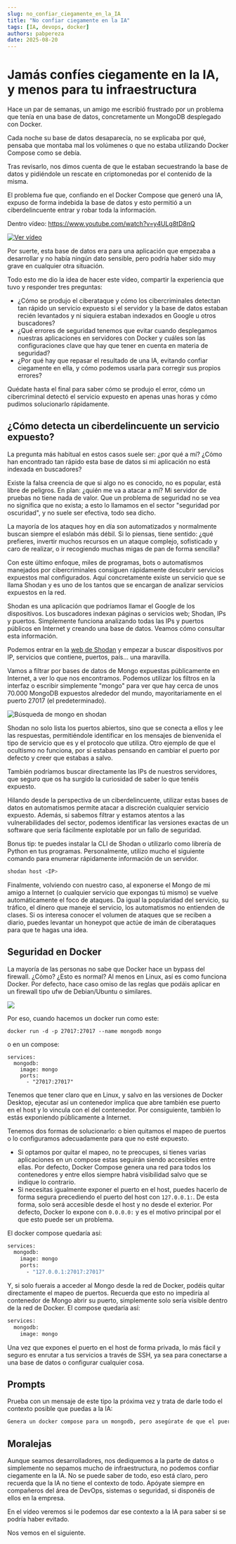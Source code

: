 ```yaml
---
slug: no_confiar_ciegamente_en_la_IA
title: "No confiar ciegamente en la IA"
tags: [IA, devops, docker]
authors: pabpereza
date: 2025-08-20
---
```


# Jamás confíes ciegamente en la IA, y menos para tu infraestructura
Hace un par de semanas, un amigo me escribió frustrado por un problema que tenía en una base de datos, concretamente un MongoDB desplegado con Docker.

Cada noche su base de datos desaparecía, no se explicaba por qué, pensaba que montaba mal los volúmenes o que no estaba utilizando Docker Compose como se debía.

Tras revisarlo, nos dimos cuenta de que le estaban secuestrando la base de datos y pidiéndole un rescate en criptomonedas por el contenido de la misma.

El problema fue que, confiando en el Docker Compose que generó una IA, expuso de forma indebida la base de datos y esto permitió a un ciberdelincuente entrar y robar toda la información.


Dentro vídeo: https://www.youtube.com/watch?v=y4ULg8tD8nQ

[![Ver vídeo](https://img.youtube.com/vi/y4ULg8tD8nQ/maxresdefault.jpg)](https://www.youtube.com/watch?v=y4ULg8tD8nQ)

Por suerte, esta base de datos era para una aplicación que empezaba a desarrollar y no había ningún dato sensible, pero podría haber sido muy grave en cualquier otra situación.

Todo esto me dio la idea de hacer este vídeo, compartir la experiencia que tuvo y responder tres preguntas:

* ¿Cómo se produjo el ciberataque y cómo los cibercriminales detectan tan rápido un servicio expuesto si el servidor y la base de datos estaban recién levantados y ni siquiera estaban indexados en Google u otros buscadores?
* ¿Qué errores de seguridad tenemos que evitar cuando desplegamos nuestras aplicaciones en servidores con Docker y cuáles son las configuraciones clave que hay que tener en cuenta en materia de seguridad?
* ¿Por qué hay que repasar el resultado de una IA, evitando confiar ciegamente en ella, y cómo podemos usarla para corregir sus propios errores?

Quédate hasta el final para saber cómo se produjo el error, cómo un cibercriminal detectó el servicio expuesto en apenas unas horas y cómo pudimos solucionarlo rápidamente.

## ¿Cómo detecta un ciberdelincuente un servicio expuesto?
La pregunta más habitual en estos casos suele ser: ¿por qué a mí? ¿Cómo han encontrado tan rápido esta base de datos si mi aplicación no está indexada en buscadores?

Existe la falsa creencia de que si algo no es conocido, no es popular, está libre de peligros. En plan: ¿quién me va a atacar a mí? Mi servidor de pruebas no tiene nada de valor. Que un problema de seguridad no se vea no significa que no exista; a esto lo llamamos en el sector "seguridad por oscuridad", y no suele ser efectiva, todo sea dicho.

La mayoría de los ataques hoy en día son automatizados y normalmente buscan siempre el eslabón más débil. Si lo piensas, tiene sentido: ¿qué prefieres, invertir muchos recursos en un ataque complejo, sofisticado y caro de realizar, o ir recogiendo muchas migas de pan de forma sencilla?

Con este último enfoque, miles de programas, bots o automatismos manejados por cibercriminales consiguen rápidamente descubrir servicios expuestos mal configurados. Aquí concretamente existe un servicio que se llama Shodan y es uno de los tantos que se encargan de analizar servicios expuestos en la red.

Shodan es una aplicación que podríamos llamar el Google de los dispositivos. Los buscadores indexan páginas o servicios web; Shodan, IPs y puertos. Simplemente funciona analizando todas las IPs y puertos públicos en Internet y creando una base de datos. Veamos cómo consultar esta información.

Podemos entrar en la [web de Shodan](https://www.shodan.io/) y empezar a buscar dispositivos por IP, servicios que contiene, puertos, país... una maravilla.

Vamos a filtrar por bases de datos de Mongo expuestas públicamente en Internet, a ver lo que nos encontramos. Podemos utilizar los filtros en la interfaz o escribir simplemente "mongo" para ver que hay cerca de unos 70.000 MongoDB expuestos alrededor del mundo, mayoritariamente en el puerto 27017 (el predeterminado).

![Búsqueda de mongo en shodan](shodan_mongo.png)

Shodan no solo lista los puertos abiertos, sino que se conecta a ellos y lee las respuestas, permitiéndole identificar en los mensajes de bienvenida el tipo de servicio que es y el protocolo que utiliza. Otro ejemplo de que el ocultismo no funciona, por si estabas pensando en cambiar el puerto por defecto y creer que estabas a salvo.

También podríamos buscar directamente las IPs de nuestros servidores, que seguro que os ha surgido la curiosidad de saber lo que tenéis expuesto.

Hilando desde la perspectiva de un ciberdelincuente, utilizar estas bases de datos en automatismos permite atacar a discreción cualquier servicio expuesto. Además, si sabemos filtrar y estamos atentos a las vulnerabilidades del sector, podemos identificar las versiones exactas de un software que sería fácilmente explotable por un fallo de seguridad.

Bonus tip: te puedes instalar la CLI de Shodan o utilizarlo como librería de Python en tus programas. Personalmente, utilizo mucho el siguiente comando para enumerar rápidamente información de un servidor.
```bash
shodan host <IP>
```

Finalmente, volviendo con nuestro caso, al exponerse el Mongo de mi amigo a Internet (o cualquier servicio que expongas tú mismo) se vuelve automáticamente el foco de ataques. Da igual la popularidad del servicio, su tráfico, el dinero que maneje el servicio, los automatismos no entienden de clases. Si os interesa conocer el volumen de ataques que se reciben a diario, puedes levantar un honeypot que actúe de imán de ciberataques para que te hagas una idea.

## Seguridad en Docker
La mayoría de las personas no sabe que Docker hace un bypass del firewall. ¿Cómo? ¿Esto es normal? Al menos en Linux, así es como funciona Docker. Por defecto, hace caso omiso de las reglas que podáis aplicar en un firewall tipo ufw de Debian/Ubuntu o similares.

![](network_flow.png)

Por eso, cuando hacemos un docker run como este:
```
docker run -d -p 27017:27017 --name mongodb mongo
```

o en un compose:
```
services:
  mongodb:
    image: mongo
    ports:
      - "27017:27017"
```

Tenemos que tener claro que en Linux, y salvo en las versiones de Docker Desktop, ejecutar así un contenedor implica que abre también ese puerto en el host y lo vincula con el del contenedor. Por consiguiente, también lo estás exponiendo públicamente a Internet.

Tenemos dos formas de solucionarlo: o bien quitamos el mapeo de puertos o lo configuramos adecuadamente para que no esté expuesto.

* Si optamos por quitar el mapeo, no te preocupes, si tienes varias aplicaciones en un compose estas seguirán siendo accesibles entre ellas. Por defecto, Docker Compose genera una red para todos los contenedores y entre ellos siempre habrá visibilidad salvo que se indique lo contrario.
* Si necesitas igualmente exponer el puerto en el host, puedes hacerlo de forma segura precediendo el puerto del host con `127.0.0.1:`. De esta forma, solo será accesible desde el host y no desde el exterior. Por defecto, Docker lo expone con `0.0.0.0:` y es el motivo principal por el que esto puede ser un problema.

El docker compose quedaría así:
```bash
services:
  mongodb:
    image: mongo
    ports:
      - "127.0.0.1:27017:27017"
```

Y, si solo fuerais a acceder al Mongo desde la red de Docker, podéis quitar directamente el mapeo de puertos. Recuerda que esto no impediría al contenedor de Mongo abrir su puerto, simplemente solo sería visible dentro de la red de Docker. El compose quedaría así:
```bash
services:
  mongodb:
    image: mongo
```

Una vez que expones el puerto en el host de forma privada, lo más fácil y seguro es enrutar a tus servicios a través de SSH, ya sea para conectarse a una base de datos o configurar cualquier cosa.

## Prompts
Prueba con un mensaje de este tipo la próxima vez y trata de darle todo el contexto posible que puedas a la IA:
```txt
Genera un docker compose para un mongodb, pero asegúrate de que el puerto no esté expuesto públicamente a Internet, ya que solo necesito acceder desde la red local y desde el host.
```

## Moralejas
Aunque seamos desarrolladores, nos dediquemos a la parte de datos o simplemente no sepamos mucho de infraestructura, no podemos confiar ciegamente en la IA. No se puede saber de todo, eso está claro, pero recuerda que la IA no tiene el contexto de todo. Apóyate siempre en compañeros del área de DevOps, sistemas o seguridad, si disponéis de ellos en la empresa.

En el vídeo veremos si le podemos dar ese contexto a la IA para saber si se podría haber evitado.

Nos vemos en el siguiente.


